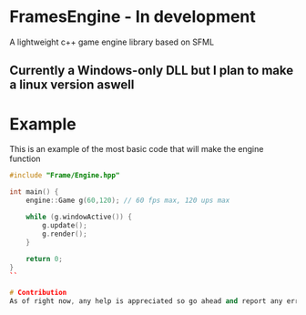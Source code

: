 # FramesEngine - In development
A lightweight c++ game engine library based on SFML

## Currently a Windows-only DLL but I plan to make a linux version aswell

# Example
This is an example of the most basic code that will make the engine function
```c++
#include "Frame/Engine.hpp"

int main() {
	engine::Game g(60,120); // 60 fps max, 120 ups max

	while (g.windowActive()) {
		g.update();
		g.render();
	}
 
	return 0;
}
``

# Contribution
As of right now, any help is appreciated so go ahead and report any errors and make a pull request for me to review if you have any additions.
